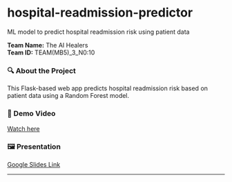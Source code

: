 # hospital-readmission-predictor
ML model to predict hospital readmission risk using patient data

**Team Name:** The AI Healers  
**Team ID:** TEAM(MB5)_3_N0:10

### 🔍 About the Project
This Flask-based web app predicts hospital readmission risk based on patient data using a Random Forest model.

### 🎥 Demo Video
[Watch here](https://drive.google.com/file/d/1gV931BNKex7lzxNKXy3Kx9pyyKMh2M8x/view?usp=drive_link)

### 🖼️ Presentation
[Google Slides Link](https://docs.google.com/presentation/d/1LpW_1c-CQVQJyZa9nfD59RCs-f_o1YUw/edit?usp=drive_link&ouid=114653058740640098554&rtpof=true&sd=true)

---
